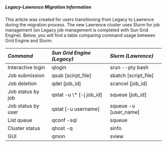 ##### Legacy-Lawrence Migration Information

This article was created for users transitioning from Legacy to Lawrence during the migration process. The new Lawrence cluster uses Slurm for job management \(on Legacy job management is completed with Sun Grid Engine\). Below, you will find a table comparing command usage between Grid Engine and Slurm:



| _Command_ | _Sun Grid Engine \(Legacy\)_ | _Slurm \(Lawrence\)_ |
| :--- | :--- | :--- |
| Interactive login | qlogin | srun --pty bash |
| Job submission | qsub \[scirpt\_file\] | sbatch \[script\_file\] |
| Job deletion | qdel \[job\_id\] | scancel \[job\_id\] |
| Job status by job | qstat -u \\* \[-j job\_id\] | squeue \[job\_id\] |
| Job status by user | qstat \[-u username\] | squeue -u \[user\_name\] |
| List queue | qconf -sql | squeue |
| Cluster status | qhost -q | sinfo |
| GUI | qmon | sview |



